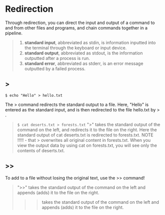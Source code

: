 # Redirection

Through redirection, you can direct the input and output of a command to and from other files and programs, and chain commands together in a pipeline.

> 1. __standard input__, abbreviated as stdin, is information inputted into the terminal through the keyboard or input device.
> 2. __standard output__, abbreviated as stdout, is the information outputted after a process is run.
> 3. __standard error__, abbreviated as stderr, is an error message outputted by a failed process.

## >

```$ echo "Hello" > hello.txt```

The > command redirects the standard output to a file. Here, "Hello" is entered as the standard input, and is then redirected to the file hello.txt by > .

> ```$ cat deserts.txt > forests.txt```
> ">" takes the standard output of the command on the left, and redirects it to the file on the right. Here the standard output of cat deserts.txt is redirected to forests.txt.
> NOTE !!!!! -  that > overwrites all original content in forests.txt. When you view the output data by using cat on forests.txt, you will see only the contents of deserts.txt.

## >>

To add to a file without losing the original text, use the >> command!

> ">>" takes the standard output of the command on the left and appends (adds) it to the file on the right.
> >> takes the standard output of the command on the left and appends (adds) it to the file on the right.



